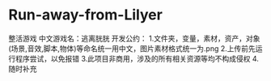 # Run-away-from-Lilyer
整活游戏 中文游戏名：逃离胱胱
开发公约：
1.文件夹，变量，素材，资产，对象(场景,音效,脚本,物体)等命名统一用中文，图片素材格式统一为.png
2.上传前先运行程序尝试，以免报错
3.此项目非商用，涉及的所有相关资源等均不构成侵权
4.随时补充
